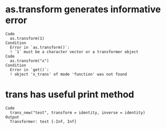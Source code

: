 # as.transform generates informative error

    Code
      as.transform(1)
    Condition
      Error in `as.transform()`:
      ! `1` must be a character vector or a transformer object
    Code
      as.transform("x")
    Condition
      Error in `get()`:
      ! object 'x_trans' of mode 'function' was not found

# trans has useful print method

    Code
      trans_new("test", transform = identity, inverse = identity)
    Output
      Transformer: test [-Inf, Inf]

